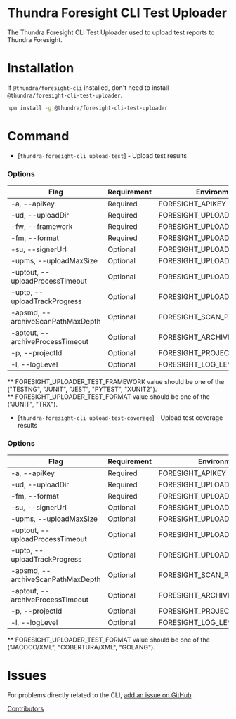 Thundra Foresight CLI Test Uploader
==========

The Thundra Foresight CLI Test Uploader used to upload test reports to Thundra Foresight.

Installation
======

If ``@thundra/foresight-cli`` installed, don't need to install ``@thundra/foresight-cli-test-uploader``.

```bash
npm install -g @thundra/foresight-cli-test-uploader
```

# Command

* [`thundra-foresight-cli upload-test`] - Upload test results


### Options

| Flag                                       | Requirement       | Environment Variable                  | Default
| ---                                        | ---               | ---                                   | ---
| -a, --apiKey <string>                      | Required          | FORESIGHT_APIKEY                      | None
| -ud, --uploadDir <string>                  | Required          | FORESIGHT_UPLOADER_REPORT_DIR         | None
| -fw, --framework <enum>                    | Required          | FORESIGHT_UPLOADER_TEST_FRAMEWORK     | None
| -fm, --format <enum>                       | Required          | FORESIGHT_UPLOADER_TEST_FORMAT        | None
| -su, --signerUrl <string>                  | Optional          | FORESIGHT_UPLOADER_SIGNER_URL         | ThundraSignedUrl
| -upms, --uploadMaxSize <string>            | Optional          | FORESIGHT_UPLOADER_SIZE_MAX           | 20 MB
| -uptout, --uploadProcessTimeout <string>   | Optional          | FORESIGHT_UPLOAD_PROCESS_TIMEOUT      | 30000 ms
| -uptp, --uploadTrackProgress <string>      | Optional          | FORESIGHT_UPLOAD_TRACK_PROGRESS       | true
| -apsmd, --archiveScanPathMaxDepth <string> | Optional          | FORESIGHT_SCAN_PATH_MAX_DEPTH         | 5
| -aptout, --archiveProcessTimeout <string>  | Optional          | FORESIGHT_ARCHIVE_PROCESS_TIMEOUT     | 30000 ms
| -p, --projectId <string>                   | Optional          | FORESIGHT_PROJECT_ID                  | None
| -l, --logLevel <string>                    | Optional          | FORESIGHT_LOG_LEVEL                   | info

** FORESIGHT_UPLOADER_TEST_FRAMEWORK value should be one of the ("TESTNG", "JUNIT", "JEST", "PYTEST", "XUNIT2"). \
** FORESIGHT_UPLOADER_TEST_FORMAT value should be one of the ("JUNIT", "TRX").

* [`thundra-foresight-cli upload-test-coverage`] - Upload test coverage results

### Options

| Flag                                       | Requirement       | Environment Variable                  | Default
| ---                                        | ---               | ---                                   | ---
| -a, --apiKey <string>                      | Required          | FORESIGHT_APIKEY                      | None
| -ud, --uploadDir <string>                  | Required          | FORESIGHT_UPLOADER_REPORT_DIR         | None
| -fm, --format <enum>                       | Required          | FORESIGHT_UPLOADER_COVERAGE_FORMAT    | None
| -su, --signerUrl <string>                  | Optional          | FORESIGHT_UPLOADER_SIGNER_URL         | ThundraSignedUrl
| -upms, --uploadMaxSize <string>            | Optional          | FORESIGHT_UPLOADER_SIZE_MAX           | 20 MB
| -uptout, --uploadProcessTimeout <string>   | Optional          | FORESIGHT_UPLOAD_PROCESS_TIMEOUT      | 30000 ms
| -uptp, --uploadTrackProgress <string>      | Optional          | FORESIGHT_UPLOAD_TRACK_PROGRESS       | true
| -apsmd, --archiveScanPathMaxDepth <string> | Optional          | FORESIGHT_SCAN_PATH_MAX_DEPTH         | 5
| -aptout, --archiveProcessTimeout <string>  | Optional          | FORESIGHT_ARCHIVE_PROCESS_TIMEOUT     | 30000 ms
| -p, --projectId <string>                   | Optional          | FORESIGHT_PROJECT_ID                  | None
| -l, --logLevel <string>                    | Optional          | FORESIGHT_LOG_LEVEL                   | info

** FORESIGHT_UPLOADER_TEST_FORMAT value should be one of the ("JACOCO/XML", "COBERTURA/XML", "GOLANG").

Issues
======

For problems directly related to the CLI, [add an issue on GitHub](https://github.com/runforesight/thundra-foresight-cli/issues/new).

[Contributors](https://github.com/runforesight/thundra-foresight-cli/contributors)